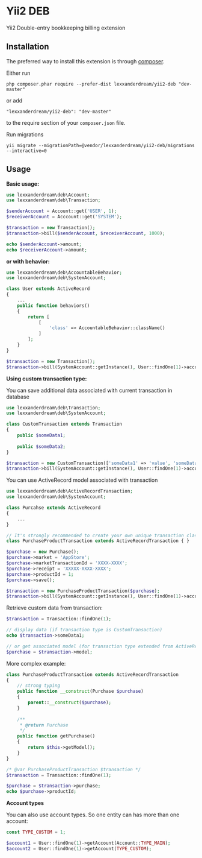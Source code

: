 Yii2 DEB
========
Yii2 Double-entry bookkeeping billing extension

Installation
------------

The preferred way to install this extension is through [composer](http://getcomposer.org/download/).

Either run

```
php composer.phar require --prefer-dist lexxanderdream/yii2-deb "dev-master"
```

or add

```
"lexxanderdream/yii2-deb": "dev-master"
```

to the require section of your `composer.json` file.


Run migrations
```
yii migrate --migrationPath=@vendor/lexxanderdream/yii2-deb/migrations --interactive=0
```

Usage
-----

**Basic usage:**

```php
use lexxanderdream\deb\Account;
use lexxanderdream\deb\Transaction;

$senderAccount = Account::get('USER', 1);
$receiverAccount = Acccount::get('SYSTEM');

$transaction = new Transaction();
$transaction->bill($senderAccount, $receiverAccount, 1000);

echo $senderAccount->amount;
echo $receiverAccount->amount;
```

**or with behavior:**

```php
use lexxanderdream\deb\AccountableBehavior;
use lexxanderdream\deb\SystemAccount;

class User extends ActiveRecord
{
    ...
    public function behaviors()
    {
        return [
            [
                'class' => AccountableBehavior::className()
            ]
        ];
    }
}

$transaction = new Transaction();
$transaction->bill(SystemAccount::getInstance(), User::findOne(1)->account, 1000);
```

**Using custom transaction type:**

You can save additional data associated with current transaction in database
```php
use lexxanderdream\deb\Transaction;
use lexxanderdream\deb\SystemAccount;

class CustomTransaction extends Transaction
{
    public $someData1;
    
    public $someData2;
}

$transaction = new CustomTransaction(['someData1' => 'value', 'someData2' => 1]);
$transaction->bill(SystemAccount::getInstance(), User::findOne(1)->account, 1000);
```

You can use ActiveRecord model associated with transaction
```php
use lexxanderdream\deb\ActiveRecordTransaction;
use lexxanderdream\deb\SystemAccount;

class Purcahse extends ActiveRecord
{
    ...
}

// It's strongly recommended to create your own unique transaction class for each transaction type
class PurchaseProductTransaction extends ActiveRecordTransaction { }

$purchase = new Purchase();
$purchase->market = 'AppStore';
$purchase->marketTransactionId = 'XXXX-XXXX';
$purchase->receipt = 'XXXXX-XXXX-XXXX';
$purchase->productId = 1;
$purchase->save();

$transaction = new PurchaseProductTransaction($purchase);
$transaction->bill(SystemAccount::getInstance(), User::findOne(1)->account, 1000);
```

Retrieve custom data from transaction:
```php
$transaction = Transaction::findOne(1);

// display data (if transaction type is CustomTransaction)
echo $transaction->someData1;

// or get associated model (for transaction type extended from ActiveRecordTransaction)
$purchase = $transaction->model;
```
More complex example:
```php
class PurchaseProductTransaction extends ActiveRecordTransaction
{
    // strong typing
    public function __construct(Purchase $purchase)
    {
        parent::__construct($purchase);
    }
    
    /**
     * @return Purchase
     */
    public function getPurchase()
    {
        return $this->getModel();
    }
}

/* @var PurchaseProductTransaction $transaction */
$transaction = Transaction::findOne(1);

$purchase = $transaction->purchase;
echo $purchase->productId;
```

**Account types**

You can also use account types. So one entity can has more than one account:
```php
const TYPE_CUSTOM = 1;

$account1 = User::findOne(1)->getAccount(Account::TYPE_MAIN);
$account2 = User::findOne(1)->getAccount(TYPE_CUSTOM);
```
